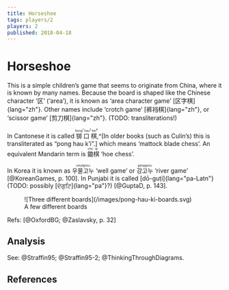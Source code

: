 ```yaml
---
title: Horseshoe
tags: players/2
players: 2
published: 2018-04-18
---
```


# Horseshoe

This is a simple children’s game that seems to originate from China, where it is
known by many names. Because the board is shaped like the Chinese character ‘区’
(‘area’), it is known as ‘area character game’ [区字棋]{lang="zh"}. Other names
include ‘crotch game’ [裤裆棋]{lang="zh"}, or ‘scissor game’
[剪刀棋]{lang="zh"}. (TODO: transliterations!)

In Cantonese it is called <ruby lang="yue-Hans-HK">䦁口棋<rt
lang="yue-Latn-HK-jyutping">bong<sup>1</sup> hau<sup>2</sup>
kei<sup>4</sup></rt></ruby>,^[In older books (such as Culin’s) this is
transliterated as “pong hau k’i”.] which means ‘mattock blade chess’. An
equivalent Mandarin term is <ruby lang="zh">鋤<rt lang="zh-Latn">chú</rt>棋<rt
lang="zh-Latn">qi</rt></ruby> ‘hoe chess’.

In Korea it is known as <ruby lang="ko">우물고누<rt
lang="ko-Latn">umulgonu</rt></ruby> ‘well game’ or <ruby lang="ko">강고누<rt
lang="ko-Latn">ganggonu</rt></ruby> ‘river game’ [@KoreanGames, p. 100]. In
Punjabi it is called [dō-guṭi]{lang="pa-Latn"} (TODO: possibly
[ਦੋਗੁਟਿ]{lang="pa"}?) [@GuptaD, p. 143].

<figure>
![Three different boards](/images/pong-hau-ki-boards.svg)
<figcaption>A few different boards</figcaption>
</figure>

Refs: [@OxfordBG; @Zaslavsky, p. 32]

## Analysis

See: @Straffin95; @Straffin95-2; @ThinkingThroughDiagrams.

## References
